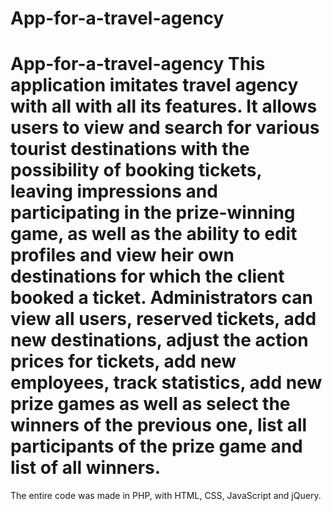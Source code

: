 # App-for-a-travel-agency
# App-for-a-travel-agency This application imitates travel agency with all with all its features.  It allows users to view and search for various tourist destinations with the possibility of booking tickets, leaving impressions and participating in the prize-winning game, as well as the ability to edit profiles and view  heir own destinations for which the client booked a ticket. Administrators can view all users, reserved tickets, add new destinations, adjust the action prices for tickets, add new  employees, track statistics, add new prize games as well as select the winners of the previous one, list all participants of the prize game and list of all winners.
The entire code was made in PHP, with HTML, CSS, JavaScript and jQuery.
